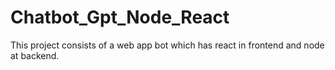 # Chatbot_Gpt_Node_React
This project consists of a web app bot which has react in frontend and node at backend.
